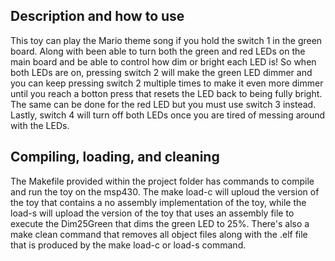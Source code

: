 ## Description and how to use
This toy can play the Mario theme song if you hold the switch 1 in the green
board. Along with been able to turn both the green and red LEDs on the main
board and be able to control how dim or bright each LED is! So when both LEDs
are on, pressing switch 2 will make the green LED dimmer and you can keep
pressing switch 2 multiple times to make it even more dimmer until you reach a
botton press that resets the LED back to being fully bright. The same can be
done for the red LED but you must use switch 3 instead. Lastly, switch 4 will
turn off both LEDs once you are tired of messing around with the LEDs.

## Compiling, loading, and cleaning

The Makefile provided within the project folder has commands to compile and
run the toy on the msp430. The make load-c will uploud the version of the toy
that contains a no assembly implementation of the toy, while the load-s will
upload the version of the toy that uses an assembly file to execute the
Dim25Green that dims the green LED to 25%. There's also a make clean command
that removes all object files along with the .elf file that is produced by the
make load-c or load-s command.
